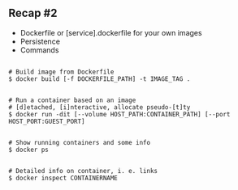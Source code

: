 ## Recap #2

* Dockerfile or [service].dockerfile for your own images
* Persistence
* Commands

<pre><code class="shell" data-trim data-noescape>
# Build image from Dockerfile
$ docker build [-f DOCKERFILE_PATH] -t IMAGE_TAG .
</code></pre>

<pre><code class="shell" data-trim data-noescape>
# Run a container based on an image
# [d]etached, [i]nteractive, allocate pseudo-[t]ty
$ docker run -dit [--volume HOST_PATH:CONTAINER_PATH] [--port HOST_PORT:GUEST_PORT] <IMAGE_TAG>
</code></pre>

<pre><code class="shell" data-trim data-noescape>
# Show running containers and some info
$ docker ps 
</code></pre>

<pre><code class="shell" data-trim data-noescape>
# Detailed info on container, i. e. links
$ docker inspect CONTAINERNAME
</code></pre>
